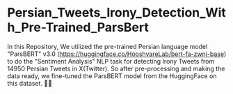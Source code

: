 # Persian_Tweets_Irony_Detection_With_Pre-Trained_ParsBert
In this Repository, We utilized the pre-trained Persian language model "ParsBERT" v3.0 (https://huggingface.co/HooshvareLab/bert-fa-zwnj-base) to do the "Sentiment Analysis" NLP task for detecting Irony Tweets from 14950 Persian Tweets in X(Twitter). So after pre-processing and making the data ready, we fine-tuned the ParsBERT model from the HuggingFace on this dataset. 👨‍🦰
